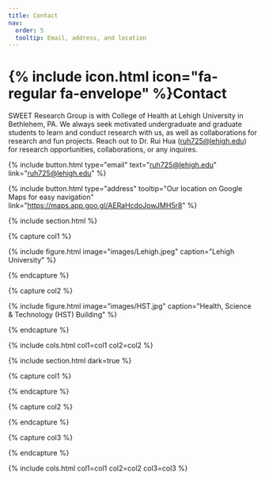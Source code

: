 ```yaml
---
title: Contact
nav:
  order: 5
  tooltip: Email, address, and location
---
```


# {% include icon.html icon="fa-regular fa-envelope" %}Contact

SWEET Research Group is with College of Health at Lehigh University in Bethlehem, PA. We always seek motivated undergraduate and graduate students to learn and conduct research with us, as well as collaborations for research and fun projects. Reach out to Dr. Rui Hua (ruh725@lehigh.edu) for research opportunities, collaborations, or any inquires. 

{%
  include button.html
  type="email"
  text="ruh725@lehigh.edu"
  link="ruh725@lehigh.edu"
%}
<!-- {%
  include button.html
  type="phone"
  text="(555) 867-5309"
  link="+1-555-867-5309"
%} -->
{%
  include button.html
  type="address"
  tooltip="Our location on Google Maps for easy navigation"
  link="https://maps.app.goo.gl/AERaHcdoJowJMH5r8"
%}

{% include section.html %}

{% capture col1 %}

{%
  include figure.html
  image="images/Lehigh.jpeg"
  caption="Lehigh University"
%}

{% endcapture %}

{% capture col2 %}

{%
  include figure.html
  image="images/HST.jpg"
  caption="Health, Science & Technology (HST) Building"
%}

{% endcapture %}

{% include cols.html col1=col1 col2=col2 %}

{% include section.html dark=true %}

{% capture col1 %}
<!-- Lorem ipsum dolor sit amet  
consectetur adipiscing elit  
sed do eiusmod tempor -->
{% endcapture %}

{% capture col2 %}
<!-- Lorem ipsum dolor sit amet  
consectetur adipiscing elit  
sed do eiusmod tempor -->
{% endcapture %}

{% capture col3 %}
<!-- Lorem ipsum dolor sit amet  
consectetur adipiscing elit  
sed do eiusmod tempor -->
{% endcapture %}

{% include cols.html col1=col1 col2=col2 col3=col3 %}
